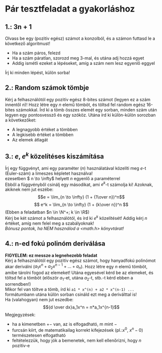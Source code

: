 # Pár tesztfeladat a gyakorláshoz
## 1.: 3n + 1
Olvass be egy (pozitív egész) számot a konzolból, és a számon futtasd le a következő algoritmust!
- Ha a szám páros, felezd
- Ha a szám páratlan, szorozd meg 3-mal, és utána adj hozzá egyet
- Addig ismétli ezeket a lépéseket, amíg a szám nem lesz egyenlő eggyel

Írj ki minden lépést, külön sorba!

## 2.: Random számok tömbje
Kérj a felhasználótól egy pozitív egész 8-bites számot (legyen ez a szám innentől $n$)!
Hozz létre egy $n$ elemű tömböt, és töltsd fel random egész 16-bites számokkal. Írd ki a tömb összes elemét egy sorban, minden szám után legyen egy pontosvessző és egy szóköz.
Utána írd ki külön-külön sorozban a következőket:
- A legnagyobb értéket a tömbben
- A legkisebb értéket a tömbben
- Az elemek átlagát

## 3.: $e$, $e^k$ közelítéses kiszámítása
Írj egy függvényt, ami egy paraméter ($n$) használatával közelíti meg $e$-t (Euler-szám) a limeszes képletet használva!  
ezesetben $ n \to \infty$ helyett $n$ egyenlő a paraméterrel  
Ebből a függvényből csinálj egy másodikat, ami $e^k$-t számolja ki!
Azoknak, akiknek nem jut eszébe:  
$$e = \lim_{n \to \infty} (1 + {1\over n})^n$$
$$ e^k = \lim_{n \to \infty} (1 + {k\over n})^n $$
(Ebben a feladatban $n \in \N^+; k \in \R$)  
Kérj be két számot a felhasználótól, és írd ki $e^k$ közelítését! Addig kérj $n$ értéket, amíg nem felel meg a szabályoknak!  
*Bónusz pontok, ha NEM használod a <math.h> könyvtárat!*  

## 4.: n-ed fokú polinóm deriválása
**FIGYELEM: ez messze a legnehezebb feladat**  
Kérj a felhasználótól egy pozitív egész számot, hogy hanyadfokú polinómot akar deriválni ($a_1x^n + a_2x^{n-1} + ... + a_n$). Hozz létre egy $n$ elemű tömböt, amibe tárolni fogod az elemeket! Utána egyesével kérd be az elemeket, és töltsd fel a tömböt (először $a_1$-et, utána $a_2$-t, stb.-t kérd ebben a sorrendben!)  
Mikor fel van töltve a tömb, írd ki `a1 * x^(n) + a2 * x^(n-1) ...` formátumbann utána külön sorban csináld ezt meg a deriválttal is!  
Ha (valahogyan) nem jut eszedbe:
$${d \over dx}a_1x^n = n*a_1x^{n-1}$$
Megjegyzések:  
- ha a kimenetben $+-$ van, az is elfogadható, m mint $-$
- furcsán kiírt, de matematikailag korrekt kifejezések (pl.:$x^0$, $x^n-0$) természetesen elfogatható
- feltételezzük, hogy jók a bemenetek, nem kell ellenőrizni, hogy $n$ pozitív-e